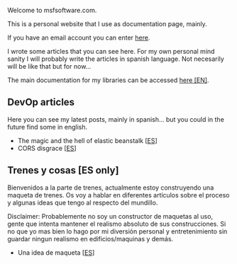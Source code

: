 Welcome to msfsoftware.com.

This is a personal website that I use as documentation page, mainly.

If you have an email account you can enter [here](http://mail.msfsoftware.com).

I wrote some articles that you can see here. For my own personal mind sanity I will probably write the articles in spanish language. Not necesarily will be like that but for now...

The main documentation for my libraries can be accessed [here [EN]](documentation-home.md).

## DevOp articles

Here you can see my latest posts, mainly in spanish... but you could in the future find some in english.

- The magic and the hell of elastic beanstalk [[ES](articles/ES/magic-hell-of-elastic-beanstalk.md)]
- CORS disgrace [[ES](articles/ES/cors-disgrace.md)]

## Trenes y cosas [ES only]

Bienvenidos a la parte de trenes, actualmente estoy construyendo una maqueta de trenes. Os voy a hablar en diferentes artículos sobre el proceso y algunas ideas que tengo al respecto del mundillo.

Disclaimer: Probablemente no soy un constructor de maquetas al uso, gente que intenta mantener el realismo absoluto de sus construcciones. Si no que yo mas bien lo hago por mi diversión personal y entretenimiento sin guardar ningun realismo en edificios/maquinas y demás.

- Una idea de maqueta [[ES](trains/maqueta.md)]